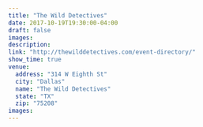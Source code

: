 ```yaml
---
title: "The Wild Detectives"
date: 2017-10-19T19:30:00-04:00
draft: false
images:
description:
link: "http://thewilddetectives.com/event-directory/"
show_time: true
venue:
  address: "314 W Eighth St"
  city: "Dallas"
  name: "The Wild Detectives"
  state: "TX"
  zip: "75208"
images:
---
```


